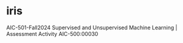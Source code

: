 # iris
AIC-501-Fall2024 Supervised and Unsupervised Machine Learning |  Assessment Activity AIC-500:00030
